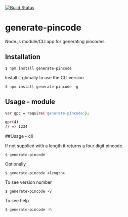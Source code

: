 [![Build Status](https://travis-ci.org/zrrrzzt/generate-pincode.svg?branch=master)](https://travis-ci.org/zrrrzzt/generate-pincode)
# generate-pincode

Node.js module/CLI app for generating pincodes.

## Installation

```
$ npm install generate-pincode
```

Install it globally to use the CLI version

```
$ npm install generate-pincode -g
```

## Usage - module

```sh
var gpc = require('generate-pincode');

gpc(4)
// => 1234
```

##Usage - cli

If not supplied with a length it returns a four digit pincode.

```
$ generate-pincode
```

Optionally

```
$ generate-pincode <length>
```

To see version number

```
$ generate-pincode -v
```

To see help

```
$ generate-pincode -h
```
